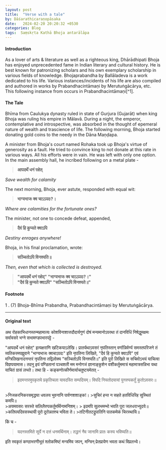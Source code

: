 ```yaml
---
layout: post
title:  "Verse with a tale"
by: Dāśarathicaraṇopāsaka
date:   2024-02-20 20:20:32 +0530
categories: Blog
tags:  Saṃskṛta Kathā Bhoja antarālāpa
---  
```



#### Introduction

As a lover of arts & literature as well as a righteous king, Dhārādhipati Bhoja has enjoyed unprecedented fame in Indian literary and cultural history. He is best known for patronizing scholars and his own exemplary scholarship in various fields of knowledge. Bhojaprabandha by Ballāladeva is a work dedicated to his life. Various instances/incidents of his life are also compiled and authored in works by Prabandhacintāmaṇi by Merutuṅgācārya, etc. This following instance from occurs in Prabandhacintāmaṇi[^1].

  

#### The Tale

Bhīma from Caulukya dynasty ruled in state of Gurjura (Gujarāt) when king Bhoja was ruling his empire in Mālavā. During a night, the emperor, contemplative and introspective, was absorbed in the thought of epemeral nature of wealth and trascience of life. The following morning, Bhoja started donating gold coins to the needy in the Dāna Maṇḍapa.

A minister from Bhoja's court named Rohaka took up Bhoja's virtue of generosity as a fault. He tried to convince king to not donate at this rate in various ways. All his efforts were in vain. He was left with only one option. In the main assembly hall, he incribed following on a metal plate -

  

>  **आपदर्थे धनं रक्षेत्**  <br>

  

*Save wealth for calamity*  <br>

  

The next morning, Bhoja, ever astute, responded with equal wit: <br>

  

>  **भाग्यभाजः क्व चाऽऽपदः?।**<br>

  

*Where are calamities for the fortunate ones?*  <br>

  

The minister, not one to concede defeat, appended, <br>

  

>  **दैवं हि कुप्यते क्वाऽपि**  <br>

  

*Destiny enrages anywhere!*  <br>

  

Bhoja, in his final proclamation, wrote: <br>

  

>  **सञ्चितोऽपि विनश्यति॥**  <br>

  

*Then, even that which is collected is destroyed.*  <br>

  

>  **"आपदर्थे धनं रक्षेद्" "भाग्यभाजः क्व चाऽऽपदः?।" <br> "दैवं हि कुप्यते क्वाऽपि" "सञ्चितोऽपि विनश्यते॥"**<br>

  

#### Footnote

  

1 . (7) Bhoja-Bhīma Prabandha, Prabandhacintāmaṇi by Merutuṅgācārya.

---

#### Original text

अथ रोहकाभिधानस्तन्महामात्यः कोशविनाशात्तदौदार्यगुणं दोषं मन्यमानोऽपरथा तं दानविधिं निषेद्धुमक्षमः सर्वावसरे भग्ने सभामण्डपभारपट्टे -

"आपदर्थे धनं रक्षेत्" इत्यक्षराणि खटिकयाऽलेखि। प्रातर्यथाऽवसरं नृपतिस्तान् वर्णान्निर्वर्ण्य समस्तपरिजने तं व्यतिकरमपह्नुवाने "भाग्यभाजः क्वचाऽपदः" इति नृपतिना लिखिते, "दैवं हि कुप्यते क्वाऽपि" एवं मन्त्रिलिखनादनन्तरं नृपतिना तद्विलोक्य "सञ्चितोऽपि विनश्यति॥" इति पुरो लिखिते स सचिवोऽभयं याचित्वा विज्ञपयामास। तदनु इयं पण्डितानां पञ्चशती मम मनोगजं ज्ञानाङ्कुशेन वशीकर्तुममात्रं महामात्रसन्निभा यथा याचितं ग्रासं लभते। तथा हि - कङ्कणोत्कीर्णमार्याचतुष्टयमेतत् -

>इदमन्तरमुपकृतये प्रकृतिचला यावदस्ति सम्पदियम्।
> विपदि नियतोदयायां पुनरुपकर्तुं कुतोऽवसरः॥
<br>
>निजकरनिकरसमृद्ध्या धवलय भुवनानि पार्वणशशाङ्क!। 
>सुचिरं हन्त न सहते हतविधिरिह सुस्थितं कमपि॥
<br>
>अयमवसरः सरस्ते सलिलैरुपकर्तुमर्थिनामनिशम्।
> इदमपि सुलभमम्भो भवति पुरा जलधराभ्युदये॥
<br>
>कतिपयदिवसस्थायी पूरो दूरोन्नतश्च भविता ते। 
>तटिनीतटद्रुपातिनि पातकमेकं चिरस्थायि॥

किं च -

>यदनस्तमिते सूर्ये न दत्तं धनमर्थिनाम्। तद्धनं नैव जानामि प्रातः कस्य भविष्यति॥

इति स्वकृतं कण्ठाभरणीभूतं श्लोकमिष्टं मन्त्रमिव जपन्, मन्त्रिन् प्रेतप्रायेण भवता कथं विप्रलभ्ये।